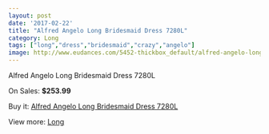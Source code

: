 ```yaml
---
layout: post
date: '2017-02-22'
title: "Alfred Angelo Long Bridesmaid Dress 7280L"
category: Long
tags: ["long","dress","bridesmaid","crazy","angelo"]
image: http://www.eudances.com/5452-thickbox_default/alfred-angelo-long-bridesmaid-dress-7280l.jpg
---
```

Alfred Angelo Long Bridesmaid Dress 7280L

On Sales: **$253.99**
<a href="https://www.eudances.com/en/long/1866-alfred-angelo-long-bridesmaid-dress-7280l.html"><amp-img layout="responsive" width="600" height="600" src="//www.eudances.com/5452-thickbox_default/alfred-angelo-long-bridesmaid-dress-7280l.jpg" alt="Alfred Angelo Long Bridesmaid Dress 7280L 0" /></a>

Buy it: [Alfred Angelo Long Bridesmaid Dress 7280L](https://www.eudances.com/en/long/1866-alfred-angelo-long-bridesmaid-dress-7280l.html "Alfred Angelo Long Bridesmaid Dress 7280L")

View more: [Long](https://www.eudances.com/en/21-long "Long")